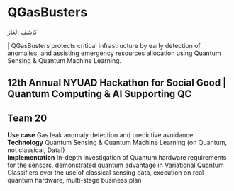# QGasBusters
كاشف الغاز

| QGasBusters protects critical infrastructure by early detection of anomalies, and assisting emergency resources allocation using Quantum Sensing & Quantum Machine Learning.

## **12th Annual NYUAD Hackathon for Social Good | Quantum Computing &amp; AI Supporting QC**
## **Team 20**

**Use case** Gas leak anomaly detection and predictive avoidance <br />
**Technology** Quantum Sensing & Quantum Machine Learning (on Quantum, not classical, Data!) <br />
**Implementation** In-depth investigation of Quantum hardware requirements for the sensors, demonstrated quantum advantage in Variational Quantum Classifiers over the use of classical sensing data, execution on real quantum hardware, multi-stage business plan <br />






